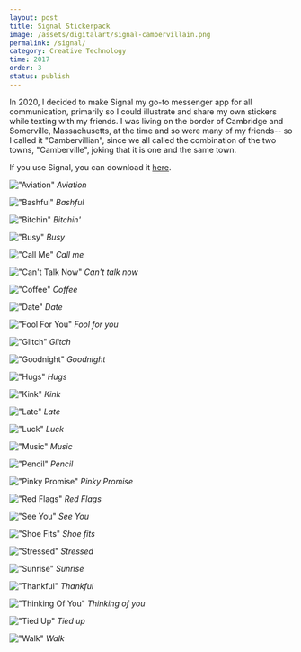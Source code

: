 ```yaml
---
layout: post
title: Signal Stickerpack
image: /assets/digitalart/signal-cambervillain.png
permalink: /signal/
category: Creative Technology
time: 2017
order: 3
status: publish
---
```

In 2020, I decided to make Signal my go-to messenger app for all communication, primarily so I could illustrate and share my own stickers while texting with my friends. I was living on the border of Cambridge and Somerville, Massachusetts, at the time and so were many of my friends-- so I called it "Cambervillian", since we all called the combination of the two towns, "Camberville", joking that it is one and the same town. 

If you use Signal, you can download it [here](https://signal.art/addstickers/?fbclid=IwAR3zed6svutJEZlW-I2uGMvcpaYc8P9a2jkoVCE9RX4QPGf0ty5BS6e19wI#pack_id=737fdc41172250ec6e376a19171948b7&pack_key=95db094487d03a8448a9c872e725afecbdf947449339e387733a0bd097ab4eea).

!["Aviation"](/assets/digitalart/Aviation.png)
*Aviation*

!["Bashful"](/assets/digitalart/Bashful.png)
*Bashful*

!["Bitchin"](/assets/digitalart/Bitchin.png) 
*Bitchin'*

!["Busy"](/assets/digitalart/Busy.png) 
*Busy*

!["Call Me"](/assets/digitalart/CallMe.png) 
*Call me*

!["Can't Talk Now"](/assets/digitalart/CantTalkNow.png) 
*Can't talk now*

!["Coffee"](/assets/digitalart/Coffee.png) 
*Coffee*

!["Date"](/assets/digitalart/Date.png) 
*Date*

!["Fool For You"](/assets/digitalart/FoolForYou.png) 
*Fool for you*

!["Glitch"](/assets/digitalart/Glitch.png) 
*Glitch*

!["Goodnight"](/assets/digitalart/Goodnight.png) 
*Goodnight*

!["Hugs"](/assets/digitalart/Hugs.png) 
*Hugs*

!["Kink"](/assets/digitalart/Kink.png) 
*Kink*

!["Late"](/assets/digitalart/Late.png) 
*Late*

!["Luck"](/assets/digitalart/Luck.png) 
*Luck*

!["Music"](/assets/digitalart/Music.png) 
*Music*

!["Pencil"](/assets/digitalart/Pencil.png) 
*Pencil*

!["Pinky Promise"](/assets/digitalart/PinkyPromise.png) 
*Pinky Promise*

!["Red Flags"](/assets/digitalart/RedFlags.png) 
*Red Flags*

!["See You"](/assets/digitalart/SeeYou.png)
*See You*

!["Shoe Fits"](/assets/digitalart/ShoeFits.png)
*Shoe fits*

!["Stressed"](/assets/digitalart/Stressed.png) 
*Stressed*

!["Sunrise"](/assets/digitalart/Sunrise.png)
*Sunrise*

!["Thankful"](/assets/digitalart/Thankful.png)
*Thankful*

!["Thinking Of You"](/assets/digitalart/ThinkingOfYou.png) 
*Thinking of you*

!["Tied Up"](/assets/digitalart/TiedUp.png)
*Tied up*

!["Walk"](/assets/digitalart/Walk.png) 
*Walk*